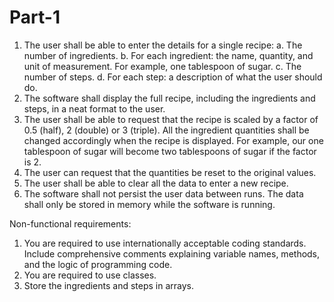 # Part-1
1. The user shall be able to enter the details for a single recipe:
a. The number of ingredients.
b. For each ingredient: the name, quantity, and unit of measurement. For example, one
tablespoon of sugar.
c. The number of steps.
d. For each step: a description of what the user should do.
2. The software shall display the full recipe, including the ingredients and steps, in a neat 
format to the user.
3. The user shall be able to request that the recipe is scaled by a factor of 0.5 (half), 2 (double) 
or 3 (triple). All the ingredient quantities shall be changed accordingly when the recipe is 
displayed. For example, our one tablespoon of sugar will become two tablespoons of sugar 
if the factor is 2.
4. The user can request that the quantities be reset to the original values.
5. The user shall be able to clear all the data to enter a new recipe.
6. The software shall not persist the user data between runs. The data shall only be stored in 
memory while the software is running.

Non-functional requirements:
1. You are required to use internationally acceptable coding standards. Include 
comprehensive comments explaining variable names, methods, and the logic of 
programming code.
2. You are required to use classes. 
3. Store the ingredients and steps in arrays.
